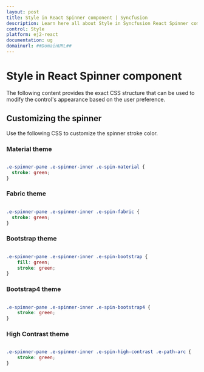 ```yaml
---
layout: post
title: Style in React Spinner component | Syncfusion
description: Learn here all about Style in Syncfusion React Spinner component of Syncfusion Essential JS 2 and more.
control: Style 
platform: ej2-react
documentation: ug
domainurl: ##DomainURL##
---
```


# Style in React Spinner component

The following content provides the exact CSS structure that can be used to modify the control's appearance based on the user preference.

## Customizing the spinner

Use the following CSS to customize the spinner stroke color.

### Material theme

```CSS

.e-spinner-pane .e-spinner-inner .e-spin-material {
  stroke: green;
}

```

### Fabric theme

```CSS

.e-spinner-pane .e-spinner-inner .e-spin-fabric {
  stroke: green;
}

```

### Bootstrap theme

```CSS

.e-spinner-pane .e-spinner-inner .e-spin-bootstrap {
    fill: green;
    stroke: green;
}

```

### Bootstrap4 theme

```CSS

.e-spinner-pane .e-spinner-inner .e-spin-bootstrap4 {
    stroke: green;
}

```

### High Contrast theme

```CSS

.e-spinner-pane .e-spinner-inner .e-spin-high-contrast .e-path-arc {
    stroke: green;
}

```